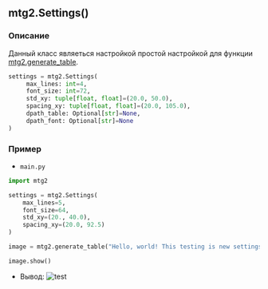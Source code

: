 ## mtg2.Settings()
### Описание
Данный класс являеться настройкой простой настройкой для функции [mtg2.generate_table](https://github.com/romanin-rf/mtg.py/blob/main/tutorials/mtg2/generate_table.md#mtg2generate_table).
```python
settings = mtg2.Settings(
     max_lines: int=4,
     font_size: int=72,
     std_xy: tuple[float, float]=(20.0, 50.0),
     spacing_xy: tuple[float, float]=(20.0, 105.0),
     dpath_table: Optional[str]=None,
     dpath_font: Optional[str]=None
)
```
### Пример
- `main.py`
```python
import mtg2

settings = mtg2.Settings(
    max_lines=5,
    font_size=64,
    std_xy=(20., 40.0),
    spacing_xy=(20.0, 92.5)
)

image = mtg2.generate_table("Hello, world! This testing is new settings! qwertyuiopasdfghjklzxcvbnm йцукенгшщзхъфывапролджэячсмитьбю 1234567890 +-*/|\\", settings=settings)

image.show()
```
- Вывод:
![test](https://user-images.githubusercontent.com/60302782/168538884-89641bd4-723c-4f75-8a7c-1760a8c0135e.png)
